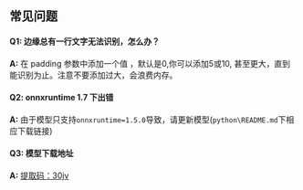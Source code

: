 ## 常见问题

#### Q1: 边缘总有一行文字无法识别，怎么办？

**A:** 在 padding 参数中添加一个值 ，默认是0,你可以添加5或10, 甚至更大，直到能识别为止。注意不要添加过大，会浪费内存。

#### Q2: onnxruntime 1.7 下出错

**A:** 由于模型只支持`onnxruntime=1.5.0`导致，请更新模型(`python\README.md`下相应下载链接)

#### Q3: 模型下载地址

**A:** [提取码：30jv](https://pan.baidu.com/s/1qkqWK4wRdMjqGGbzR-FyWg)
